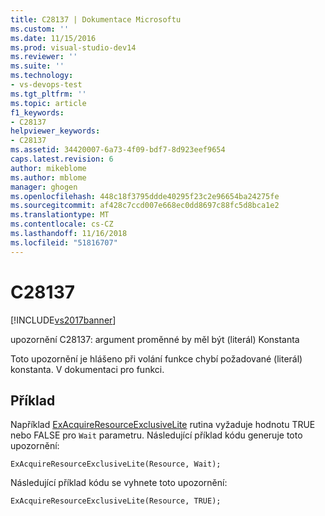 ```yaml
---
title: C28137 | Dokumentace Microsoftu
ms.custom: ''
ms.date: 11/15/2016
ms.prod: visual-studio-dev14
ms.reviewer: ''
ms.suite: ''
ms.technology:
- vs-devops-test
ms.tgt_pltfrm: ''
ms.topic: article
f1_keywords:
- C28137
helpviewer_keywords:
- C28137
ms.assetid: 34420007-6a73-4f09-bdf7-8d923eef9654
caps.latest.revision: 6
author: mikeblome
ms.author: mblome
manager: ghogen
ms.openlocfilehash: 448c18f3795ddde40295f23c2e96654ba24275fe
ms.sourcegitcommit: af428c7ccd007e668ec0dd8697c88fc5d8bca1e2
ms.translationtype: MT
ms.contentlocale: cs-CZ
ms.lasthandoff: 11/16/2018
ms.locfileid: "51816707"
---
```

# <a name="c28137"></a>C28137
[!INCLUDE[vs2017banner](../includes/vs2017banner.md)]

upozornění C28137: argument proměnné by měl být (literál) Konstanta  
  
 Toto upozornění je hlášeno při volání funkce chybí požadované (literál) konstanta. V dokumentaci pro funkci.  
  
## <a name="example"></a>Příklad  
 Například [ExAcquireResourceExclusiveLite](http://msdn.microsoft.com/library/windows/hardware/ff544351.aspx) rutina vyžaduje hodnotu TRUE nebo FALSE pro `Wait` parametru. Následující příklad kódu generuje toto upozornění:  
  
```  
ExAcquireResourceExclusiveLite(Resource, Wait);  
```  
  
 Následující příklad kódu se vyhnete toto upozornění:  
  
```  
ExAcquireResourceExclusiveLite(Resource, TRUE);  
```



